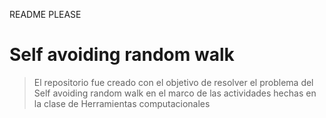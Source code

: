 README PLEASE
# Self avoiding random walk
> El repositorio fue creado con el objetivo de resolver el problema del Self avoiding random walk en el marco de las actividades hechas en la clase de Herramientas computacionales
